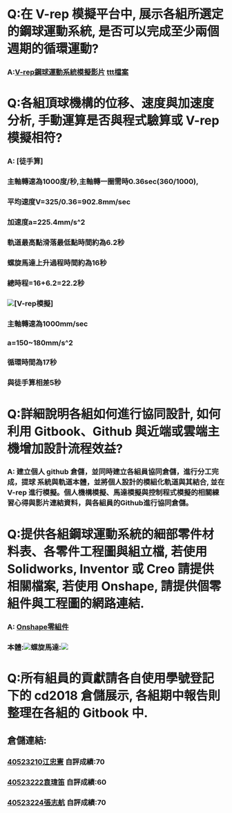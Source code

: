 # Q:在 V-rep 模擬平台中, 展示各組所選定的鋼球運動系統, 是否可以完成至少兩個週期的循環運動?

### A:[V-rep鋼球運動系統模擬影片](https://youtu.be/Hr7GHQHu28c) [ ttt檔案](https://github.com/s40523224/cd2018/blob/gh-pages/69spa/loli-end.ttt)

#

# Q:各組頂球機構的位移、速度與加速度分析, 手動運算是否與程式驗算或 V-rep 模擬相符?

### A: \[徒手算\]

### 主軸轉速為1000度/秒,主軸轉一圈需時0.36sec\(360/1000\),

### 平均速度V=325/0.36=902.8mm/sec

### 加速度a=225.4mm/s^2

### 軌道最高點滑落最低點時間約為6.2秒

### 螺旋馬達上升過程時間約為16秒

### 總時程=16+6.2=22.2秒

### ![](/assets/7777777.png)\[V-rep模擬\]

### 主軸轉速為1000mm/sec

### a=150~180mm/s^2

### 循環時間為17秒

### 與徒手算相差5秒

# Q:詳細說明各組如何進行協同設計, 如何利用 Gitbook、Github 與近端或雲端主機增加設計流程效益?

### A: 建立個人 github 倉儲，並同時建立各組員協同倉儲，進行分工完成，提球 系統與軌道本體，並將個人設計的模組化軌道與其結合, 並在 V-rep 進行模擬。個人機構模擬、馬達模擬與控制程式模擬的相關練習心得與影片連結資料，與各組員的Github進行協同倉儲。

# Q:提供各組鋼球運動系統的細部零件材料表、各零件工程圖與組立檔, 若使用 Solidworks, Inventor 或 Creo 請提供相關檔案, 若使用 Onshape, 請提供個零組件與工程圖的網路連結.

### A: [Onshape零組件](https://cad.onshape.com/documents/1ffbf9de057f1ec0de0ea937/w/8fc56351c8bcdb5c20322271/e/766e3fe1c66fdc5053d3b9bd)

### 本體:![](/assets/軌道一.png)螺旋馬達:![](/assets/軌道2.png)

##

# Q:所有組員的貢獻請各自使用學號登記下的 cd2018 倉儲展示, 各組期中報告則整理在各組的 Gitbook 中.

## 倉儲連結:

### [40523210江忠憲](https://github.com/s40523210/cd2018) 自評成績:70

### [40523222袁瑋笛](https://github.com/s40523222?tab=repositories) 自評成績:60

### [40523224張志航](https://github.com/s40523224/cd2018) 自評成績:70

###

###

###




